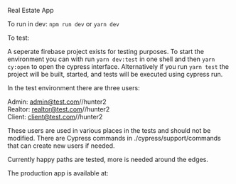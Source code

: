 Real Estate App

To run in dev:
`npm run dev` or `yarn dev`

To test:

A seperate firebase project exists for testing purposes. To start the environment you can with run `yarn dev:test` in one shell and then `yarn cy:open` to open the cypress interface. Alternatively if you run `yarn test` the project will be built, started, and tests will be executed using cypress run.

In the test environment there are three users:

Admin: admin@test.com//hunter2  
Realtor: realtor@test.com//hunter2  
Client: client@test.com//hunter2  

These users are used in various places in the tests and should not be modified. There are Cypress commands in ./cypress/support/commands that can create new users if needed.

Currently happy paths are tested, more is needed around the edges.

The production app is available at:



